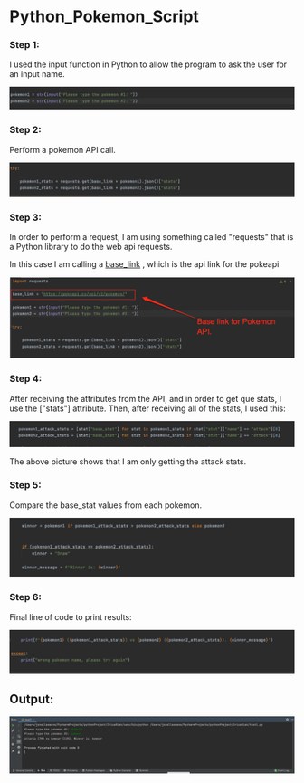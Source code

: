 # Python_Pokemon_Script

### Step 1: 
 I used the input function in Python to allow the program to ask the user for an input name.

![](./images/pokemon1.png)

### Step 2: 
Perform a pokemon API call.

![](./images/pokemon2.png)

### Step 3: 

In order to perform a request, I am using something called "requests" that is a Python library to do the web api requests.

In this case I am calling a [base_link](https://pokeapi.co/api/v2/pokemon/) , which is the api link for the pokeapi

![](./images/pokemon3.png)

### Step 4:

After receiving the attributes from the API, and in order to get que stats, I use the ["stats"] attribute.
Then, after receiving all of the stats, I used this:

![](./images/pokemon4.png)

The above picture shows that I am only getting the attack stats.

### Step 5:

Compare the base_stat values from each pokemon.

![](./images/pokemon5.png)

### Step 6:  
Final line of code to print results:

![](./images/pokemon6.png)

## Output:

![](./images/pokemon7.png)






